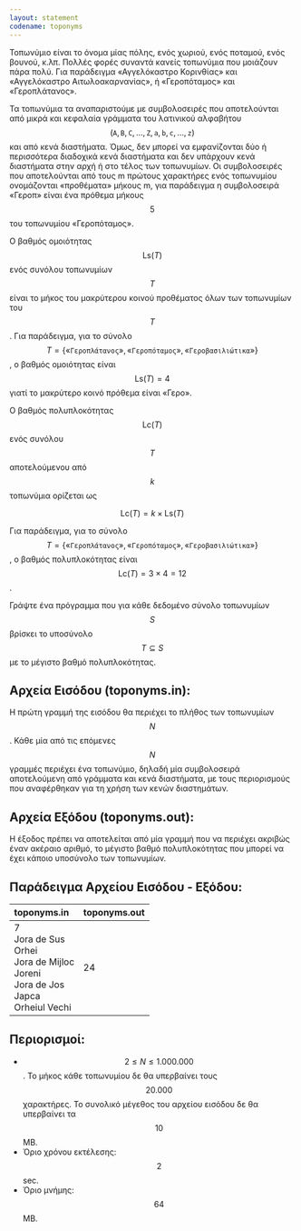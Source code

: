```yaml
---
layout: statement
codename: toponyms
---
```


Τοπωνύμιο είναι το όνομα μίας πόλης, ενός χωριού, ενός ποταμού, ενός βουνού, κ.λπ. Πολλές φορές συναντά κανείς τοπωνύμια που μοιάζουν πάρα πολύ. Για παράδειγμα «Αγγελόκαστρο Κορινθίας» και «Αγγελόκαστρο Αιτωλοακαρνανίας», ή «Γεροπόταμος» και «Γεροπλάτανος».

Τα τοπωνύμια τα αναπαριστούμε με συμβολοσειρές που αποτελούνται από μικρά και κεφαλαία γράμματα του λατινικού αλφαβήτου $$(\texttt{A}, \texttt{B}, \texttt{C}, \ldots, \texttt{Z}, \texttt{a}, \texttt{b}, \texttt{c}, \ldots, \texttt{z})$$ και από κενά διαστήματα. Όμως, δεν μπορεί να εμφανίζονται δύο ή περισσότερα διαδοχικά κενά διαστήματα και δεν υπάρχουν κενά διαστήματα στην αρχή ή στο τέλος των τοπωνυμίων. Οι συμβολοσειρές που αποτελούνται από τους m πρώτους χαρακτήρες ενός τοπωνυμίου ονομάζονται «προθέματα» μήκους m, για παράδειγμα η συμβολοσειρά «Γεροπ» είναι ένα πρόθεμα μήκους $$5$$ του τοπωνυμίου «Γεροπόταμος».

Ο βαθμός ομοιότητας $$\mathrm{Ls}(T)$$ ενός συνόλου τοπωνυμίων $$T$$ είναι το μήκος του μακρύτερου κοινού προθέματος όλων των τοπωνυμίων του $$T$$. Για παράδειγμα, για το σύνολο $$T = \lbrace «\texttt{Γεροπλάτανος}», «\texttt{Γεροπόταμος}», «\texttt{Γεροβασιλιώτικα}»\rbrace$$, ο βαθμός ομοιότητας είναι $$\mathrm{Ls}(T) = 4$$ γιατί το μακρύτερο κοινό πρόθεμα είναι «Γερο».

Ο βαθμός πολυπλοκότητας $$\mathrm{Lc}(T)$$ ενός συνόλου $$T$$ αποτελούμενου από $$k$$ τοπωνύμια ορίζεται ως 

$$\mathrm{Lc}(T) = k \times \mathrm{Ls}(T)$$

Για παράδειγμα, για το σύνολο $$T = \lbrace «\texttt{Γεροπλάτανος}», «\texttt{Γεροπόταμος}», «\texttt{Γεροβασιλιώτικα}»\rbrace$$, ο βαθμός πολυπλοκότητας είναι $$\mathrm{Lc}(T) = 3 \times 4 = 12$$.

Γράψτε ένα πρόγραμμα που για κάθε δεδομένο σύνολο τοπωνυμίων $$S$$ βρίσκει το υποσύνολο $$Τ \subseteq S$$ με το μέγιστο βαθμό πολυπλοκότητας.

## Αρχεία Εισόδου (toponyms.in):

Η πρώτη γραμμή της εισόδου θα περιέχει το πλήθος των τοπωνυμίων $$N$$. Κάθε μία από τις επόμενες $$N$$ γραμμές περιέχει ένα τοπωνύμιο, δηλαδή μία συμβολοσειρά αποτελούμενη από γράμματα και κενά διαστήματα, με τους περιορισμούς που αναφέρθηκαν για τη χρήση των κενών διαστημάτων.

## Αρχεία Εξόδου (toponyms.out):

Η έξοδος πρέπει να αποτελείται από μία γραμμή που να περιέχει ακριβώς έναν ακέραιο αριθμό, το μέγιστο βαθμό πολυπλοκότητας που μπορεί να έχει κάποιο υποσύνολο των τοπωνυμίων.

## Παράδειγμα Αρχείου Εισόδου - Εξόδου:

| **toponyms.in**      | **toponyms.out** |
| :--- | :--- |
| 7<br>Jora de Sus<br>Orhei<br>Jora de Mijloc<br>Joreni<br>Jora de Jos<br>Japca<br>Orheiul Vechi | 24 |

## Περιορισμοί:

 - $$2 \leq N \leq 1.000.000$$. Το μήκος κάθε τοπωνυμίου δε θα υπερβαίνει τους $$20.000$$ χαρακτήρες. Το συνολικό μέγεθος του αρχείου εισόδου δε θα υπερβαίνει τα $$10$$ MB.
 - Όριο χρόνου εκτέλεσης: $$2$$ sec.
 - Όριο μνήμης: $$64$$ MB.
